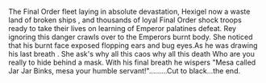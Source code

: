The Final Order fleet laying in absolute devastation, Hexigel now a waste land of broken ships ,
and thousands of loyal Final Order shock troops ready to take their lives on learning of Emperor palatines defeat. 
Rey ignoring this danger crawls over to the Emperors burnt body.
She noticed that his burnt face exposed flopping ears and bug eyes.As he was drawing his last breath .
She ask's why all this caos why all this death
Who are you really to hide behind a mask. 
With his final breath he wispers "Mesa called Jar Jar Binks, mesa your humble servant!".........Cut to black...the end.
